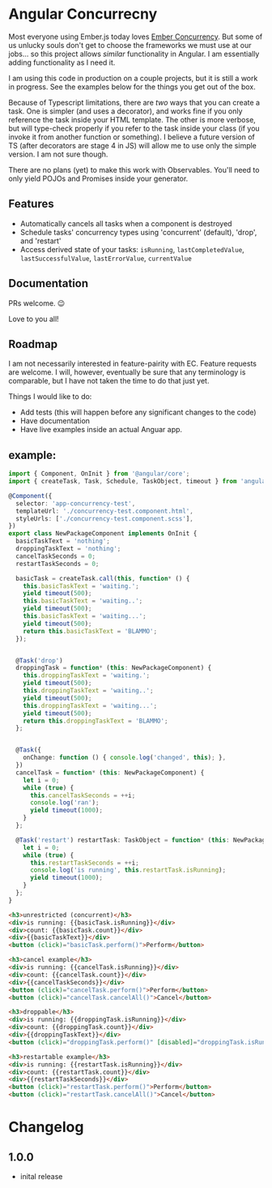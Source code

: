 # Angular Concurrecny

Most everyone using Ember.js today loves [Ember Concurrency](http://ember-concurrency.com). But some of us unlucky souls don't get to choose the frameworks we must use at our jobs... so this project allows *similar* functionality in Angular. I am essentially adding functionality as I need it.

I am using this code in production on a couple projects, but it is still a work in progress. See the examples below for the things you get out of the box.

Because of Typescript limitations, there are *two* ways that you can create a task. One is simpler (and uses a decorator), and works fine if you only reference the task inside your HTML template. The other is more verbose, but will type-check properly if you refer to the task inside your class (if you invoke it from another function or something). I believe a future version of TS (after decorators are stage 4 in JS) will allow me to use only the simple version. I am not sure though.

There are no plans (yet) to make this work with Observables. You'll need to only yield POJOs and Promises inside your generator.

## Features

- Automatically cancels all tasks when a component is destroyed
- Schedule tasks' concurrency types using 'concurrent' (default), 'drop', and 'restart'
- Access derived state of your tasks: `isRunning`, `lastCompletedValue`, `lastSuccessfulValue`, `lastErrorValue`, `currentValue`

## Documentation

PRs welcome. :wink:

Love to you all!

## Roadmap

I am not necessarily interested in feature-pairity with EC. Feature requests are welcome. I will, however, eventually be sure that any terminology is comparable, but I have not taken the time to do that just yet.

Things I would like to do:
- Add tests (this will happen before any significant changes to the code)
- Have documentation
- Have live examples inside an actual Anguar app.

## example:

```ts
import { Component, OnInit } from '@angular/core';
import { createTask, Task, Schedule, TaskObject, timeout } from 'angular-concurrency';

@Component({
  selector: 'app-concurrency-test',
  templateUrl: './concurrency-test.component.html',
  styleUrls: ['./concurrency-test.component.scss'],
})
export class NewPackageComponent implements OnInit {
  basicTaskText = 'nothing';
  droppingTaskText = 'nothing';
  cancelTaskSeconds = 0;
  restartTaskSeconds = 0;

  basicTask = createTask.call(this, function* () {
    this.basicTaskText = 'waiting.';
    yield timeout(500);
    this.basicTaskText = 'waiting..';
    yield timeout(500);
    this.basicTaskText = 'waiting...';
    yield timeout(500);
    return this.basicTaskText = 'BLAMMO';
  });


  @Task('drop')
  droppingTask = function* (this: NewPackageComponent) {
    this.droppingTaskText = 'waiting.';
    yield timeout(500);
    this.droppingTaskText = 'waiting..';
    yield timeout(500);
    this.droppingTaskText = 'waiting...';
    yield timeout(500);
    return this.droppingTaskText = 'BLAMMO';
  };


  @Task({
    onChange: function () { console.log('changed', this); },
  })
  cancelTask = function* (this: NewPackageComponent) {
    let i = 0;
    while (true) {
      this.cancelTaskSeconds = ++i;
      console.log('ran');
      yield timeout(1000);
    }
  };

  @Task('restart') restartTask: TaskObject = function* (this: NewPackageComponent) {
    let i = 0;
    while (true) {
      this.restartTaskSeconds = ++i;
      console.log('is running', this.restartTask.isRunning);
      yield timeout(1000);
    }
  };
}
```

```html
<h3>unrestricted (concurrent)</h3>
<div>is running: {{basicTask.isRunning}}</div>
<div>count: {{basicTask.count}}</div>
<div>{{basicTaskText}}</div>
<button (click)="basicTask.perform()">Perform</button>

<h3>cancel example</h3>
<div>is running: {{cancelTask.isRunning}}</div>
<div>count: {{cancelTask.count}}</div>
<div>{{cancelTaskSeconds}}</div>
<button (click)="cancelTask.perform()">Perform</button>
<button (click)="cancelTask.cancelAll()">Cancel</button>

<h3>droppable</h3>
<div>is running: {{droppingTask.isRunning}}</div>
<div>count: {{droppingTask.count}}</div>
<div>{{droppingTaskText}}</div>
<button (click)="droppingTask.perform()" [disabled]="droppingTask.isRunning">Perform</button>

<h3>restartable example</h3>
<div>is running: {{restartTask.isRunning}}</div>
<div>count: {{restartTask.count}}</div>
<div>{{restartTaskSeconds}}</div>
<button (click)="restartTask.perform()">Perform</button>
<button (click)="restartTask.cancelAll()">Cancel</button>
```

# Changelog

## 1.0.0
* inital release
